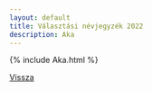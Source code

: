 ```yaml
---
layout: default
title: Választási névjegyzék 2022
description: Aka
---
```


{% include Aka.html %}

[Vissza](./)